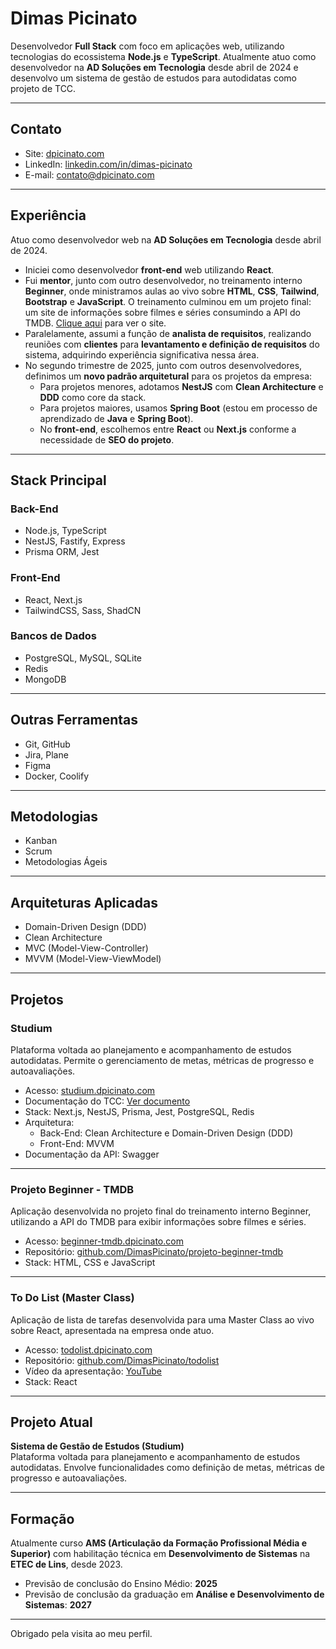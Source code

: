 # Dimas Picinato

Desenvolvedor **Full Stack** com foco em aplicações web, utilizando tecnologias do ecossistema **Node.js** e **TypeScript**. Atualmente atuo como desenvolvedor na **AD Soluções em Tecnologia** desde abril de 2024 e desenvolvo um sistema de gestão de estudos para autodidatas como projeto de TCC.

---

## Contato

- Site: [dpicinato.com](https://dpicinato.com)
- LinkedIn: [linkedin.com/in/dimas-picinato](https://www.linkedin.com/in/dimas-picinato)
- E-mail: [contato@dpicinato.com](mailto:contato@dpicinato.com)

---

## Experiência

Atuo como desenvolvedor web na **AD Soluções em Tecnologia** desde abril de 2024.

- Iniciei como desenvolvedor **front-end** web utilizando **React**.
- Fui **mentor**, junto com outro desenvolvedor, no treinamento interno **Beginner**, onde ministramos aulas ao vivo sobre **HTML**, **CSS**, **Tailwind**, **Bootstrap** e **JavaScript**. O treinamento culminou em um projeto final: um site de informações sobre filmes e séries consumindo a API do TMDB. [Clique aqui](https://beginner-tmdb.dpicinato.com) para ver o site.
- Paralelamente, assumi a função de **analista de requisitos**, realizando reuniões com **clientes** para **levantamento e definição de requisitos** do sistema, adquirindo experiência significativa nessa área.
- No segundo trimestre de 2025, junto com outros desenvolvedores, definimos um **novo padrão arquitetural** para os projetos da empresa:
  - Para projetos menores, adotamos **NestJS** com **Clean Architecture** e **DDD** como core da stack.
  - Para projetos maiores, usamos **Spring Boot** (estou em processo de aprendizado de **Java** e **Spring Boot**).
  - No **front-end**, escolhemos entre **React** ou **Next.js** conforme a necessidade de **SEO do projeto**.

---

## Stack Principal

### Back-End
- Node.js, TypeScript
- NestJS, Fastify, Express
- Prisma ORM, Jest

### Front-End
- React, Next.js
- TailwindCSS, Sass, ShadCN

### Bancos de Dados
- PostgreSQL, MySQL, SQLite
- Redis
- MongoDB

---

## Outras Ferramentas

- Git, GitHub
- Jira, Plane
- Figma
- Docker, Coolify

---

## Metodologias

- Kanban
- Scrum
- Metodologias Ágeis

---

## Arquiteturas Aplicadas

- Domain-Driven Design (DDD)
- Clean Architecture
- MVC (Model-View-Controller)
- MVVM (Model-View-ViewModel)

---

## Projetos

### Studium
Plataforma voltada ao planejamento e acompanhamento de estudos autodidatas. Permite o gerenciamento de metas, métricas de progresso e autoavaliações.

- Acesso: [studium.dpicinato.com](https://studium.dpicinato.com)
- Documentação do TCC: [Ver documento](https://1drv.ms/w/c/28101b22d866d1f2/EezisylLLmxHllkzittfEB0BYi59H9tOqA45Y90rtfljOA?e=fSfC0r)
- Stack: Next.js, NestJS, Prisma, Jest, PostgreSQL, Redis
- Arquitetura:
  - Back-End: Clean Architecture e Domain-Driven Design (DDD)
  - Front-End: MVVM
- Documentação da API: Swagger

---

### Projeto Beginner - TMDB
Aplicação desenvolvida no projeto final do treinamento interno Beginner, utilizando a API do TMDB para exibir informações sobre filmes e séries.

- Acesso: [beginner-tmdb.dpicinato.com](https://beginner-tmdb.dpicinato.com)
- Repositório: [github.com/DimasPicinato/projeto-beginner-tmdb](https://github.com/DimasPicinato/projeto-beginner-tmdb)
- Stack: HTML, CSS e JavaScript

---

### To Do List (Master Class)
Aplicação de lista de tarefas desenvolvida para uma Master Class ao vivo sobre React, apresentada na empresa onde atuo.

- Acesso: [todolist.dpicinato.com](https://todolist.dpicinato.com)
- Repositório: [github.com/DimasPicinato/todolist](https://github.com/DimasPicinato/todolist)
- Vídeo da apresentação: [YouTube](https://www.youtube.com/watch?v=maf5T3tqiIw)
- Stack: React

---

## Projeto Atual

**Sistema de Gestão de Estudos (Studium)**  
Plataforma voltada para planejamento e acompanhamento de estudos autodidatas. Envolve funcionalidades como definição de metas, métricas de progresso e autoavaliações.

---

## Formação

Atualmente curso **AMS (Articulação da Formação Profissional Média e Superior)** com habilitação técnica em **Desenvolvimento de Sistemas** na **ETEC de Lins**, desde 2023.

- Previsão de conclusão do Ensino Médio: **2025**
- Previsão de conclusão da graduação em **Análise e Desenvolvimento de Sistemas**: **2027**

---

Obrigado pela visita ao meu perfil.
